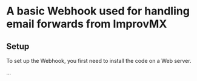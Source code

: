 # A basic Webhook used for handling email forwards from ImprovMX

## Setup

To set up the Webhook, you first need to install the code on a Web server.

...